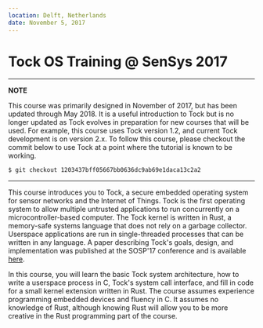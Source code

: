 ```yaml
---
location: Delft, Netherlands
date: November 5, 2017
---
```


# Tock OS Training @ SenSys 2017

---
**NOTE**

This course was primarily designed in November of 2017, but has been updated
through May 2018. It is a useful introduction to Tock but is no longer updated
as Tock evolves in preparation for new courses that will be used. 
For example, this course uses Tock version 1.2, and current Tock
development is on version 2.x. To follow this course, please checkout
the commit below to use Tock at a point where the tutorial is known to
be working.

```bash
$ git checkout 1203437bff05667bb0636dc9ab69e1daca13c2a2
```
---

This course introduces you to Tock, a secure embedded operating system for
sensor networks and the Internet of Things. Tock is the first operating system
to allow multiple untrusted applications to run concurrently on a
microcontroller-based computer. The Tock kernel is written in Rust, a
memory-safe systems language that does not rely on a garbage collector.
Userspace applications are run in single-threaded processes that can be written
in any language. A paper describing Tock's goals, design, and implementation was
published at the SOSP'17 conference and is available
[here](https://www.amitlevy.com/papers/tock-sosp2017.pdf).

In this course, you will learn the basic Tock system architecture, how to write
a userspace process in C, Tock's system call interface, and fill in code for a
small kernel extension written in Rust. The course assumes experience
programming embedded devices and fluency in C. It assumes no knowledge of Rust,
although knowing Rust will allow you to be more creative in the Rust programming
part of the course.
